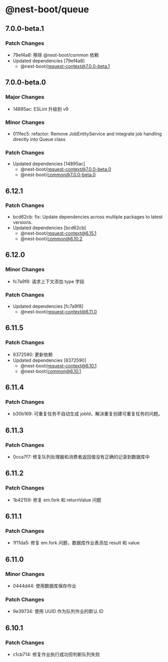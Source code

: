 # @nest-boot/queue

## 7.0.0-beta.1

### Patch Changes

- 79ef4a8: 移除 @nest-boot/common 依赖
- Updated dependencies [79ef4a8]
  - @nest-boot/request-context@7.0.0-beta.1

## 7.0.0-beta.0

### Major Changes

- 14895ac: ESLint 升级到 v9

### Minor Changes

- 011fec5: refactor: Remove JobEntityService and integrate job handling directly into Queue class

### Patch Changes

- Updated dependencies [14895ac]
  - @nest-boot/request-context@7.0.0-beta.0
  - @nest-boot/common@7.0.0-beta.0

## 6.12.1

### Patch Changes

- bcd62cb: fix: Update dependencies across multiple packages to latest versions.
- Updated dependencies [bcd62cb]
  - @nest-boot/request-context@6.15.1
  - @nest-boot/common@6.10.2

## 6.12.0

### Minor Changes

- fc7a9f8: 请求上下文添加 type 字段

### Patch Changes

- Updated dependencies [fc7a9f8]
  - @nest-boot/request-context@6.11.0

## 6.11.5

### Patch Changes

- 8372590: 更新依赖
- Updated dependencies [8372590]
  - @nest-boot/request-context@6.10.1
  - @nest-boot/common@6.10.1

## 6.11.4

### Patch Changes

- b30b169: 可重复任务不自动生成 jobId，解决重复创建可重复任务的问题。

## 6.11.3

### Patch Changes

- 0cca7f7: 修复队列处理器和消费者返回值没有正确的记录到数据库中

## 6.11.2

### Patch Changes

- 1b42159: 修复 em.fork 和 returnValue 问题

## 6.11.1

### Patch Changes

- 1f11da5: 修复 em.fork 问题，数据库作业表添加 result 和 value

## 6.11.0

### Minor Changes

- 0444d44: 使用数据库保存作业

### Patch Changes

- 9e39734: 使用 UUID 作为队列作业的默认 ID

## 6.10.1

### Patch Changes

- c1cb714: 修复作业执行成功但判断队列失败
